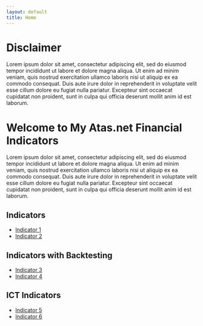 ```yaml
---
layout: default
title: Home
---
```

# Disclaimer

Lorem ipsum dolor sit amet, consectetur adipiscing elit, sed do eiusmod tempor incididunt ut labore et dolore magna aliqua. Ut enim ad minim veniam, quis nostrud exercitation ullamco laboris nisi ut aliquip ex ea commodo consequat. Duis aute irure dolor in reprehenderit in voluptate velit esse cillum dolore eu fugiat nulla pariatur. Excepteur sint occaecat cupidatat non proident, sunt in culpa qui officia deserunt mollit anim id est laborum.

# Welcome to My Atas.net Financial Indicators

Lorem ipsum dolor sit amet, consectetur adipiscing elit, sed do eiusmod tempor incididunt ut labore et dolore magna aliqua. Ut enim ad minim veniam, quis nostrud exercitation ullamco laboris nisi ut aliquip ex ea commodo consequat. Duis aute irure dolor in reprehenderit in voluptate velit esse cillum dolore eu fugiat nulla pariatur. Excepteur sint occaecat cupidatat non proident, sunt in culpa qui officia deserunt mollit anim id est laborum.

## Indicators

- [Indicator 1](./indicators/indicator1)
- [Indicator 2](./indicators/indicator2)

## Indicators with Backtesting

- [Indicator 3](./indicators/indicator1)
- [Indicator 4](./indicators/indicator2)

## ICT Indicators

- [Indicator 5](./indicators/indicator1)
- [Indicator 6](./indicators/indicator2)


